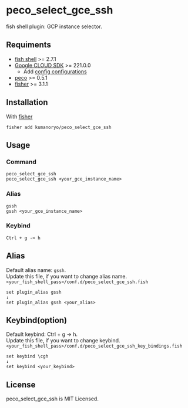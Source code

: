 # peco_select_gce_ssh
fish shell plugin: GCP instance selector.

## Requiments
- [fish shell](https://fishshell.com/) >= 2.7.1
- [Google CLOUD SDK](https://cloud.google.com/sdk/) >= 221.0.0
    - Add [config configurations](https://cloud.google.com/sdk/gcloud/reference/config/configurations/)
- [peco](https://github.com/peco/peco) >= 0.5.1
- [fisher](https://github.com/jorgebucaran/fisher) >= 3.1.1

## Installation
With [fisher](https://github.com/jorgebucaran/fisher)
```console
fisher add kumanoryo/peco_select_gce_ssh
```

## Usage
### Command
```console
peco_select_gce_ssh
peco_select_gce_ssh <your_gce_instance_name>
```
### Alias
```console
gssh
gssh <your_gce_instance_name>
```
### Keybind
```console
Ctrl + g -> h
```

## Alias
Default alias name: `gssh`.   
Update this file, if you want to change alias name.  
`<your_fish_shell_pass>/conf.d/peco_select_gce_ssh.fish`
```fish
set plugin_alias gssh
↓
set plugin_alias gssh <your_alias>
```

## Keybind(option)
Default keybind: Ctrl + g -> h.  
Update this file, if you want to change keybind.  
`<your_fish_shell_pass>/conf.d/peco_select_gce_ssh_key_bindings.fish`
```fish
set keybind \cgh
↓
set keybind <your_keybind>
```

## License
peco_select_gce_ssh is MIT Licensed.